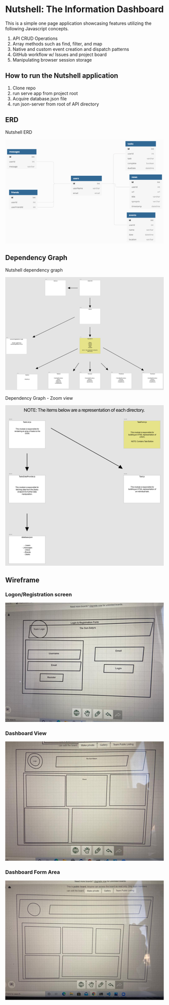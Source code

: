 # Nutshell: The Information Dashboard

This is a simple one page application showcasing features utilizing the following Javascript concepts.  
1. API CRUD Operations
1. Array methods such as find, filter, and map
1. Native and custom event creation and dispatch patterns
1. GitHub workflow w/ Issues and project board
1. Manipulating browser session storage

## How to run the Nutshell application

1. Clone repo
1. run serve app from project root
1. Acquire database.json file
1. run json-server from root of API directory


## ERD
Nutshell ERD

![Nutshell ERD]( https://github.com/nss-day-cohort-44/nutshell-sun-satyrs/blob/master/Screen%20Shot%202020-11-13%20at%202.44.13%20PM.png?raw=true "Nutshell ERD")


## Dependency Graph
Nutshell dependency graph

![Nutshell dependency graph](https://github.com/nss-day-cohort-44/nutshell-sun-satyrs/blob/master/Dependency%20Graph.png?raw=true "Nutshell dependency graph")


Dependency Graph - Zoom view

![Nutshell dependency graph](https://github.com/nss-day-cohort-44/nutshell-sun-satyrs/blob/master/Dependency%20Graph%20%232.png?raw=true "Nutshell dependency graph")

## Wireframe  

### Logon/Registration screen
![Logon/Registration screen]( https://github.com/nss-day-cohort-44/nutshell-sun-satyrs/blob/master/Sun-satyrs-wireframe.jpeg?raw=true "Logon/Registration screen")

### Dashboard View
![Dashboard view](https://github.com/nss-day-cohort-44/nutshell-sun-satyrs/blob/master/Sun-satyrs-wireframe2.jpeg?raw=true "Dashboard view")

### Dashboard Form Area
![Dashboard Form Area](https://github.com/nss-day-cohort-44/nutshell-sun-satyrs/blob/master/Sun-satyrs-wireframe3.jpeg?raw=true "Dashboard Form Area")




